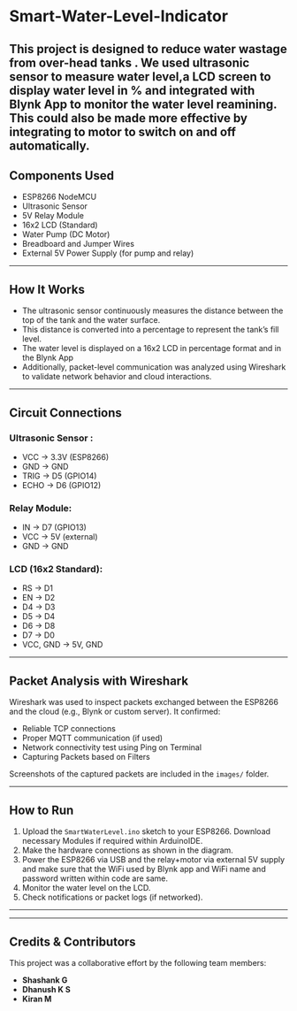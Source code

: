 # Smart-Water-Level-Indicator


This project is designed to reduce water wastage from over-head tanks . We used ultrasonic sensor to measure water level,a LCD screen to display water level in % and integrated with Blynk App to monitor the water level reamining.
This could also be made more effective by integrating to motor to switch on and off automatically.
---

##  Components Used

- ESP8266 NodeMCU
- Ultrasonic Sensor
- 5V Relay Module
- 16x2 LCD (Standard)
- Water Pump (DC Motor)
- Breadboard and Jumper Wires
- External 5V Power Supply (for pump and relay)

---

## How It Works

- The ultrasonic sensor continuously measures the distance between the top of the tank and the water surface.
- This distance is converted into a percentage to represent the tank’s fill level.
- The water level is displayed on a 16x2 LCD in percentage format and in the Blynk App
- Additionally, packet-level communication was analyzed using Wireshark to validate network behavior and cloud interactions.

---

## Circuit Connections

### Ultrasonic Sensor :
- VCC → 3.3V (ESP8266)
- GND → GND
- TRIG → D5 (GPIO14)
- ECHO → D6 (GPIO12)

### Relay Module:
- IN → D7 (GPIO13)
- VCC → 5V (external)
- GND → GND

### LCD (16x2 Standard):
- RS → D1
- EN → D2
- D4 → D3
- D5 → D4
- D6 → D8
- D7 → D0
- VCC, GND → 5V, GND

---

##  Packet Analysis with Wireshark

Wireshark was used to inspect packets exchanged between the ESP8266 and the cloud (e.g., Blynk or custom server). It confirmed:
- Reliable TCP connections
- Proper MQTT communication (if used)
- Network connectivity test using Ping on Terminal
- Capturing Packets based on Filters

Screenshots of the captured packets are included in the `images/` folder.

---

##  How to Run

1. Upload the `SmartWaterLevel.ino` sketch to your ESP8266. Download necessary Modules if required within ArduinoIDE.
2. Make the hardware connections as shown in the diagram.
3. Power the ESP8266 via USB and the relay+motor via external 5V supply and make sure that the WiFi used by Blynk app and WiFi name and password written within code are same.
4. Monitor the water level on the LCD.
5. Check notifications or packet logs (if networked).

---
---

## Credits & Contributors

This project was a collaborative effort by the following team members:

- **Shashank G** 
- **Dhanush K S**  
- **Kiran M**



